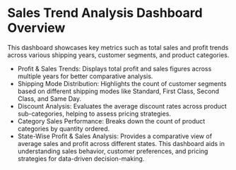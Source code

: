 # Sales Trend Analysis Dashboard Overview

This dashboard showcases key metrics such as total sales and profit trends across various shipping years, customer segments, and product categories.
- Profit & Sales Trends: Displays total profit and sales figures across multiple years for better comparative analysis.
- Shipping Mode Distribution: Highlights the count of customer segments based on different shipping modes like Standard, First Class, Second Class, and Same Day.
- Discount Analysis: Evaluates the average discount rates across product sub-categories, helping to assess pricing strategies.
- Category Sales Performance: Breaks down the count of product categories by quantity ordered.
- State-Wise Profit & Sales Analysis: Provides a comparative view of average sales and profit across different states.
This dashboard aids in understanding sales behavior, customer preferences, and pricing strategies for data-driven decision-making.
